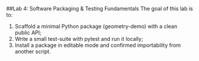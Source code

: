 ##Lab 4: Software Packaging & Testing Fundamentals
The goal of this lab is to:
1. Scaffold a minimal Python package (geometry-demo) with a clean public API;
2. Write a small test-suite with pytest and run it locally;
3. Install a package in editable mode and confirmed importability from another script.